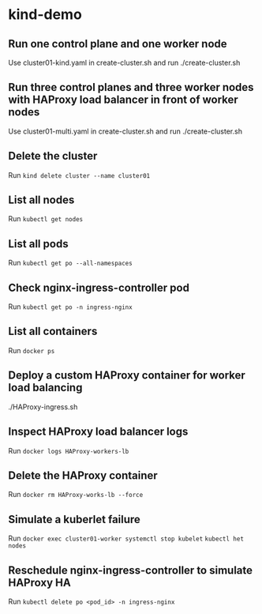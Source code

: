# kind-demo

## Run one control plane and one worker node
Use cluster01-kind.yaml in create-cluster.sh and run ./create-cluster.sh

## Run three control planes and three worker nodes with HAProxy load balancer in front of worker nodes
Use cluster01-multi.yaml in create-cluster.sh and run ./create-cluster.sh

## Delete the cluster
Run `kind delete cluster --name cluster01`

## List all nodes
Run `kubectl get nodes`

## List all pods
Run `kubectl get po --all-namespaces`

## Check nginx-ingress-controller pod
Run `kubectl get po -n ingress-nginx`

## List all containers
Run `docker ps`

## Deploy a custom HAProxy container for worker load balancing
./HAProxy-ingress.sh

## Inspect HAProxy load balancer logs
Run `docker logs HAProxy-workers-lb`

## Delete the HAProxy container
Run `docker rm HAProxy-works-lb --force`

## Simulate a kuberlet failure
Run `docker exec cluster01-worker systemctl stop kubelet`
`kubectl het nodes`

## Reschedule nginx-ingress-controller to simulate HAProxy HA
Run `kubectl delete po <pod_id> -n ingress-nginx`
